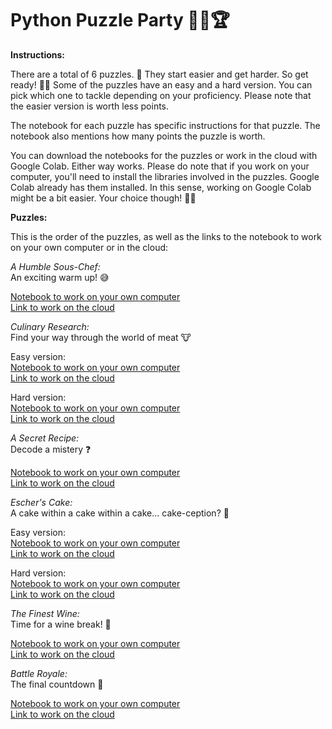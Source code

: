 # Python Puzzle Party 🥳🐍🏆

**Instructions:**

There are a total of 6 puzzles. 🧩 They start easier and get harder. So get ready! 💪🏼 Some of the puzzles have an easy and a hard version. You can pick which one to tackle depending on your proficiency. Please note that the easier version is worth less points.

The notebook for each puzzle has specific instructions for that puzzle. The notebook also mentions how many points the puzzle is worth.

You can download the notebooks for the puzzles or work in the cloud with Google Colab. Either way works. Please do note that if you work on your computer, you'll need to install the libraries involved in the puzzles. Google Colab already has them installed. In this sense, working on Google Colab might be a bit easier. Your choice though! 🫵🏼

**Puzzles:**

This is the order of the puzzles, as well as the links to the notebook to work on your own computer or in the cloud:

*A Humble Sous-Chef:*<br>
An exciting warm up! 😅

[Notebook to work on your own computer](https://github.com/nuitrcs/PythonPuzzleParty/blob/main/puzzles/1_HumbleSousChef.ipynb)<br>
[Link to work on the cloud](https://colab.research.google.com/github/nuitrcs/PythonPuzzleParty/blob/main/puzzles/1_HumbleSousChef.ipynb)

*Culinary Research:*<br>
Find your way through the world of meat 🐮

Easy version:<br>
[Notebook to work on your own computer](https://github.com/nuitrcs/PythonPuzzleParty/blob/main/puzzles/2_CulinaryResearchEasy.ipynb)<br>
[Link to work on the cloud](https://colab.research.google.com/github/nuitrcs/PythonPuzzleParty/blob/main/puzzles/2_CulinaryResearchEasy.ipynb)

Hard version:<br>
[Notebook to work on your own computer](https://github.com/nuitrcs/PythonPuzzleParty/blob/main/puzzles/2_CulinaryResearchHard.ipynb)<br>
[Link to work on the cloud](https://colab.research.google.com/github/nuitrcs/PythonPuzzleParty/blob/main/puzzles/2_CulinaryResearchHard.ipynb)

*A Secret Recipe:*<br>
Decode a mistery ❓

[Notebook to work on your own computer](https://github.com/nuitrcs/PythonPuzzleParty/blob/main/puzzles/3_SecretRecipe.ipynb)<br>
[Link to work on the cloud](https://colab.research.google.com/github/nuitrcs/PythonPuzzleParty/blob/main/puzzles/3_SecretRecipe.ipynb)

*Escher's Cake:*<br>
A cake within a cake within a cake... cake-ception? 🤔

Easy version:<br>
[Notebook to work on your own computer](https://github.com/nuitrcs/PythonPuzzleParty/blob/main/puzzles/4_EscherCakeEasy.ipynb)<br>
[Link to work on the cloud](https://colab.research.google.com/github/nuitrcs/PythonPuzzleParty/blob/main/puzzles/4_EscherCakeEasy.ipynb)

Hard version:<br>
[Notebook to work on your own computer](https://github.com/nuitrcs/PythonPuzzleParty/blob/main/puzzles/4_EscherCakeHard.ipynb)<br>
[Link to work on the cloud](https://colab.research.google.com/github/nuitrcs/PythonPuzzleParty/blob/main/puzzles/4_EscherCakeHard.ipynb)

*The Finest Wine:*<br>
Time for a wine break! 🍇

[Notebook to work on your own computer](https://github.com/nuitrcs/PythonPuzzleParty/blob/main/puzzles/5_FinestWine.ipynb)<br>
[Link to work on the cloud](https://colab.research.google.com/github/nuitrcs/PythonPuzzleParty/blob/main/puzzles/5_FinestWine.ipynb)

*Battle Royale:*<br>
The final countdown 🐅

[Notebook to work on your own computer](https://github.com/nuitrcs/PythonPuzzleParty/blob/main/puzzles/6_BattleRoyale.ipynb)<br>
[Link to work on the cloud](https://colab.research.google.com/github/nuitrcs/PythonPuzzleParty/blob/main/puzzles/6_BattleRoyale.ipynb)
